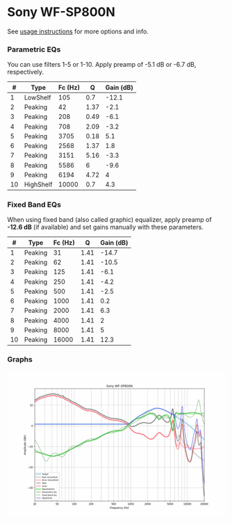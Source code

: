 # Sony WF-SP800N
See [usage instructions](https://github.com/jaakkopasanen/AutoEq#usage) for more options and info.

### Parametric EQs
You can use filters 1-5 or 1-10. Apply preamp of -5.1 dB or -6.7 dB, respectively.

|   # | Type      |   Fc (Hz) |    Q |   Gain (dB) |
|-----|-----------|-----------|------|-------------|
|   1 | LowShelf  |       105 | 0.7  |       -12.1 |
|   2 | Peaking   |        42 | 1.37 |        -2.1 |
|   3 | Peaking   |       208 | 0.49 |        -6.1 |
|   4 | Peaking   |       708 | 2.09 |        -3.2 |
|   5 | Peaking   |      3705 | 0.18 |         5.1 |
|   6 | Peaking   |      2568 | 1.37 |         1.8 |
|   7 | Peaking   |      3151 | 5.16 |        -3.3 |
|   8 | Peaking   |      5586 | 6    |        -9.6 |
|   9 | Peaking   |      6194 | 4.72 |         4   |
|  10 | HighShelf |     10000 | 0.7  |         4.3 |

### Fixed Band EQs
When using fixed band (also called graphic) equalizer, apply preamp of **-12.6 dB** (if available) and set gains manually with these parameters.

|   # | Type    |   Fc (Hz) |    Q |   Gain (dB) |
|-----|---------|-----------|------|-------------|
|   1 | Peaking |        31 | 1.41 |       -14.7 |
|   2 | Peaking |        62 | 1.41 |       -10.5 |
|   3 | Peaking |       125 | 1.41 |        -6.1 |
|   4 | Peaking |       250 | 1.41 |        -4.2 |
|   5 | Peaking |       500 | 1.41 |        -2.5 |
|   6 | Peaking |      1000 | 1.41 |         0.2 |
|   7 | Peaking |      2000 | 1.41 |         6.3 |
|   8 | Peaking |      4000 | 1.41 |         2   |
|   9 | Peaking |      8000 | 1.41 |         5   |
|  10 | Peaking |     16000 | 1.41 |        12.3 |

### Graphs
![](./Sony%20WF-SP800N.png)
